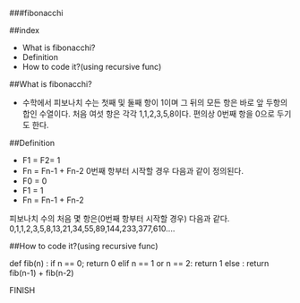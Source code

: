 ###fibonacchi 

##index
- What is fibonacchi?
- Definition
- How to code it?(using recursive func)


##What is fibonacchi?
- 수학에서 피보나치 수는 첫째 및 둘째 항이 1이며 그 뒤의 모든 항은 바로 앞 두항의 합인 수열이다. 처음 여섯 항은 각각 1,1,2,3,5,8이다. 편의상 0번째 항을 0으로 두기도 한다.


##Definition
- F1 = F2= 1
- Fn = Fn-1 + Fn-2
0번째 항부터 시작할 경우 다음과 같이 정의된다.
- F0 = 0
- F1 = 1
- Fn = Fn-1 + Fn-2

피보나치 수의 처음 몇 항은(0번째 항부터 시작할 경우) 다음과 같다.
0,1,1,2,3,5,8,13,21,34,55,89,144,233,377,610....



##How to code it?(using recursive func)

def fib(n) :
	if n == 0;
		return 0
	elif n == 1 or n == 2:
		return 1
	else :
		return fib(n-1) + fib(n-2)


FINISH 

